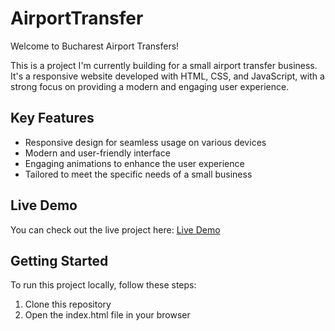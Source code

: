 # AirportTransfer

Welcome to Bucharest Airport Transfers!

This is a project I'm currently building for a small airport transfer business. It's a responsive website developed with HTML, CSS, and JavaScript, with a strong focus on providing a modern and engaging user experience.

## Key Features
- Responsive design for seamless usage on various devices
- Modern and user-friendly interface
- Engaging animations to enhance the user experience
- Tailored to meet the specific needs of a small business

## Live Demo
You can check out the live project here: [Live Demo](https://creatorstefann.github.io/AirportTransfer/#)

## Getting Started
To run this project locally, follow these steps:
1. Clone this repository
2. Open the index.html file in your browser


